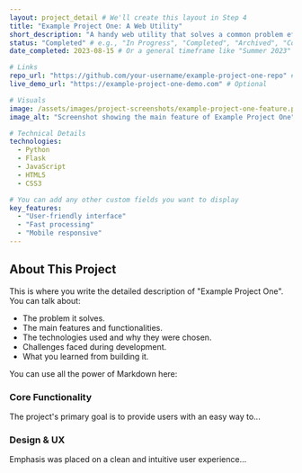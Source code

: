 ```yaml
---
layout: project_detail # We'll create this layout in Step 4
title: "Example Project One: A Web Utility"
short_description: "A handy web utility that solves a common problem efficiently." # For project listings
status: "Completed" # e.g., "In Progress", "Completed", "Archived", "Concept"
date_completed: 2023-08-15 # Or a general timeframe like "Summer 2023"

# Links
repo_url: "https://github.com/your-username/example-project-one-repo" # Optional
live_demo_url: "https://example-project-one-demo.com" # Optional

# Visuals
image: /assets/images/project-screenshots/example-project-one-feature.png # Optional: Path to a screenshot
image_alt: "Screenshot showing the main feature of Example Project One"

# Technical Details
technologies: 
  - Python
  - Flask
  - JavaScript
  - HTML5
  - CSS3

# You can add any other custom fields you want to display
key_features:
  - "User-friendly interface"
  - "Fast processing"
  - "Mobile responsive"
---
```


## About This Project

This is where you write the detailed description of "Example Project One". You can talk about:

*   The problem it solves.
*   The main features and functionalities.
*   The technologies used and why they were chosen.
*   Challenges faced during development.
*   What you learned from building it.

You can use all the power of Markdown here:

### Core Functionality
The project's primary goal is to provide users with an easy way to...

### Design & UX
Emphasis was placed on a clean and intuitive user experience...
